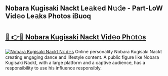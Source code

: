 ## Nobara Kugisaki Nackt Le𝚊k𝚎d N𝚞𝚍e - Part-LoW Vid𝚎o Le𝚊ks Photos iBuoq

# <h2><a href="http://fb4ym0e.evod.top/?m=Nobara+Kugisaki+Nackt">🔗 👉🔴 Nobara Kugisaki Nackt Vid𝚎o Ph𝚘t𝚘s</a></h2>

[![Nobara Kugisaki Nackt N𝚞d𝚎s](https://i.imgur.com/8V9OHl7.gif)](http://fb4ym0e.evod.top/?m=Nobara+Kugisaki+Nackt)
Online personality Nobara Kugisaki Nackt creating engaging dance and lifestyle content. A public figure like Nobara Kugisaki Nackt, with a large platform and a captive audience, has a responsibility to use his influence responsibly. 
